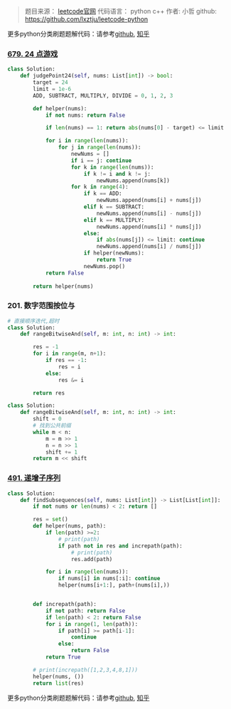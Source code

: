 > 题目来源： [leetcode官网](https://leetcode-cn.com/problemset/all/)
> 代码语言： python c++
> 作者:   小哲
> github: https://github.com/lxztju/leetcode-python

更多python分类刷题题解代码：请参考[github](https://github.com/lxztju/leetcode-python),   [知乎](https://zhuanlan.zhihu.com/c_1218480100364447744)

###  [679. 24 点游戏](https://leetcode-cn.com/problems/24-game/)

```python
class Solution:
    def judgePoint24(self, nums: List[int]) -> bool:
        target = 24
        limit = 1e-6
        ADD, SUBTRACT, MULTIPLY, DIVIDE = 0, 1, 2, 3

        def helper(nums):
            if not nums: return False

            if len(nums) == 1: return abs(nums[0] - target) <= limit

            for i in range(len(nums)):
                for j in range(len(nums)):
                    newNums = []
                    if i == j: continue
                    for k in range(len(nums)):
                        if k != i and k != j:
                            newNums.append(nums[k])
                    for k in range(4):
                        if k == ADD:
                            newNums.append(nums[i] + nums[j])
                        elif k == SUBTRACT:
                            newNums.append(nums[i] - nums[j])
                        elif k == MULTIPLY:
                            newNums.append(nums[i] * nums[j])
                        else:
                            if abs(nums[j]) <= limit: continue
                            newNums.append(nums[i] / nums[j])
                        if helper(newNums):
                            return True
                        newNums.pop()
            return False
        
        return helper(nums)
```

###  201. 数字范围按位与

```python
# 直接顺序迭代,超时
class Solution:
    def rangeBitwiseAnd(self, m: int, n: int) -> int:

        res = -1
        for i in range(m, n+1):
            if res == -1:
                res = i
            else:
                res &= i

        return res
```

```python
class Solution:
    def rangeBitwiseAnd(self, m: int, n: int) -> int:
        shift = 0   
        # 找到公共前缀
        while m < n:
            m = m >> 1
            n = n >> 1
            shift += 1
        return m << shift
```

### [491. 递增子序列](https://leetcode-cn.com/problems/increasing-subsequences/)

```python
class Solution:
    def findSubsequences(self, nums: List[int]) -> List[List[int]]:
        if not nums or len(nums) < 2: return []

        res = set()
        def helper(nums, path):
            if len(path) >=2:
                # print(path)
                if path not in res and increpath(path):
                    # print(path)
                    res.add(path)

            for i in range(len(nums)):
                if nums[i] in nums[:i]: continue
                helper(nums[i+1:], path+(nums[i],))


        def increpath(path):
            if not path: return False
            if len(path) < 2: return False
            for i in range(1, len(path)):
                if path[i] >= path[i-1]:
                    continue
                else:
                    return False
            return True

        # print(increpath([1,2,3,4,8,1]))
        helper(nums, ())
        return list(res)
```



更多python分类刷题题解代码：请参考[github](https://github.com/lxztju/leetcode-python),   [知乎](https://zhuanlan.zhihu.com/c_1218480100364447744)
